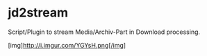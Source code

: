 # jd2stream
Script/Plugin to stream Media/Archiv-Part in Download processing.

[img]http://i.imgur.com/YGYsH.png[/img]
